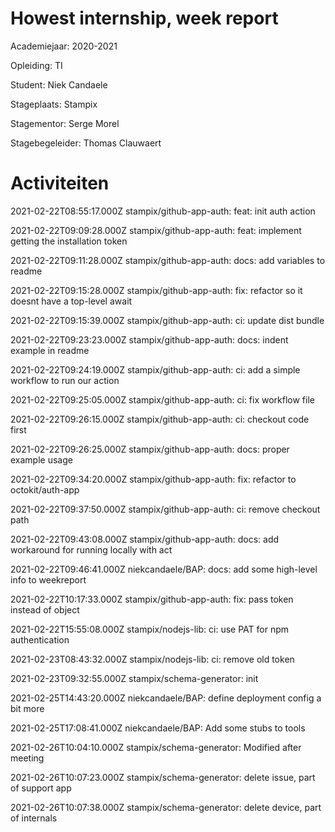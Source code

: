 # Howest internship, week report

Academiejaar: 2020-2021

Opleiding: TI

Student: Niek Candaele

Stageplaats: Stampix

Stagementor: Serge Morel

Stagebegeleider: Thomas Clauwaert

# Activiteiten


2021-02-22T08:55:17.000Z stampix/github-app-auth: feat: init auth action


2021-02-22T09:09:28.000Z stampix/github-app-auth: feat: implement getting the installation token


2021-02-22T09:11:28.000Z stampix/github-app-auth: docs: add variables to readme


2021-02-22T09:15:28.000Z stampix/github-app-auth: fix: refactor so it doesnt have a top-level await


2021-02-22T09:15:39.000Z stampix/github-app-auth: ci: update dist bundle


2021-02-22T09:23:23.000Z stampix/github-app-auth: docs: indent example in readme


2021-02-22T09:24:19.000Z stampix/github-app-auth: ci: add a simple workflow to run our action


2021-02-22T09:25:05.000Z stampix/github-app-auth: ci: fix workflow file


2021-02-22T09:26:15.000Z stampix/github-app-auth: ci: checkout code first


2021-02-22T09:26:25.000Z stampix/github-app-auth: docs: proper example usage


2021-02-22T09:34:20.000Z stampix/github-app-auth: fix: refactor to octokit/auth-app


2021-02-22T09:37:50.000Z stampix/github-app-auth: ci: remove checkout path


2021-02-22T09:43:08.000Z stampix/github-app-auth: docs: add workaround for running locally with act


2021-02-22T09:46:41.000Z niekcandaele/BAP: docs: add some high-level info to weekreport


2021-02-22T10:17:33.000Z stampix/github-app-auth: fix: pass token instead of object


2021-02-22T15:55:08.000Z stampix/nodejs-lib: ci: use PAT for npm authentication


2021-02-23T08:43:32.000Z stampix/nodejs-lib: ci: remove old token


2021-02-23T09:32:55.000Z stampix/schema-generator: init


2021-02-25T14:43:20.000Z niekcandaele/BAP: define deployment config a bit more


2021-02-25T17:08:41.000Z niekcandaele/BAP: Add some stubs to tools


2021-02-26T10:04:10.000Z stampix/schema-generator: Modified after meeting


2021-02-26T10:07:23.000Z stampix/schema-generator: delete issue, part of support app


2021-02-26T10:07:38.000Z stampix/schema-generator: delete device, part of internals

